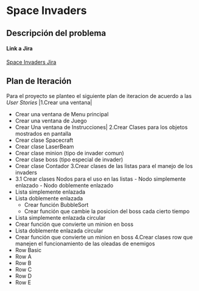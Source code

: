 # Space Invaders
## Descripción del problema

#### Link a Jira
[Space Invaders Jira](https://diegovm02.atlassian.net/jira/software/projects/SI/boards/1)

## Plan de Iteración
Para el proyecto se planteo el siguiente plan de iteracion de acuerdo a las *User Stories*
|1.Crear una ventana|
  - Crear una ventana de Menu principal
  - Crear una ventana de Juego
  - Crear Una ventana de Instrucciones|
2.Crear Clases para los objetos mostrados en pantalla
  - Crear clase Spacecraft
  - Crear clase LaserBeam
  - Crear clase minion (tipo de invader comun)
  - Crear clase boss (tipo especial de invader)
  - Crear clase Contador
3.Crear clases de las listas para el manejo de los invaders
  - 3.1 Crear clases Nodos para el uso en las listas
        - Nodo simplemente enlazado
        - Nodo doblemente enlazado
  - Lista simplemente enlazada
  - Lista doblemente enlazada
    - Crear función BubbleSort
    - Crear función que cambie la posicion del boss cada cierto tiempo
  - Lista simplemente enlazada circular
   - Crear función que convierte un minion en boss
   - Lista doblemente enlazada circular
   - Crear función que convierte un minion en boss
4.Crear clases row que manejen el funcionamiento de las oleadas de enemigos
   - Row Basic
   - Row A
   - Row B
   - Row C
   - Row D
   - Row E

